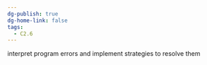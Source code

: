 ```yaml
---
dg-publish: true
dg-home-link: false
tags:
  - C2.6
---
```

interpret program errors and implement strategies to resolve them